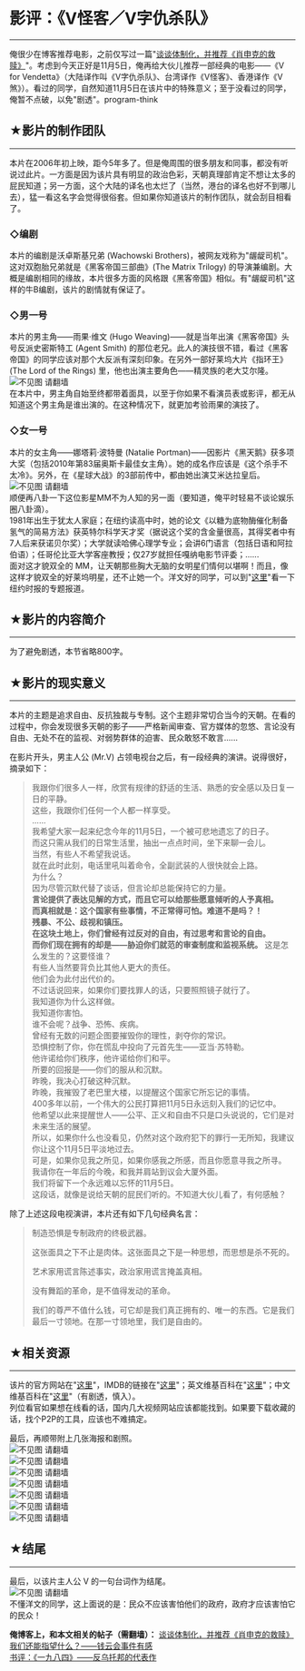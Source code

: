 # 影评：《V怪客／V字仇杀队》 

-----

 俺很少在博客推荐电影，之前仅写过一篇"[谈谈体制化，并推荐《肖申克的救赎》](https://program-think.blogspot.com/2010/11/institutionalize.html)"。考虑到今天正好是11月5日，俺再给大伙儿推荐一部经典的电影——《V for Vendetta》（大陆译作叫《V字仇杀队》、台湾译作《V怪客》、香港译作《V煞》）。看过的同学，自然知道11月5日在该片中的特殊意义；至于没看过的同学，俺暂不点破，以免"剧透"。program-think  
   
   
 ## ★影片的制作团队
--------

  
 本片在2006年初上映，距今5年多了。但是俺周围的很多朋友和同事，都没有听说过此片。一方面是因为该片具有明显的政治色彩，天朝真理部肯定不想让太多的屁民知道；另一方面，这个大陆的译名也太烂了（当然，港台的译名也好不到哪儿去），猛一看这名字会觉得很俗套。但如果你知道该片的制作团队，就会刮目相看了。  
   
 ### ◇编剧

  
 本片的编剧是沃卓斯基兄弟 (Wachowski Brothers)，被网友戏称为"龌龊司机"。这对双胞胎兄弟就是《黑客帝国三部曲》(The Matrix Trilogy) 的导演兼编剧。大概是编剧相同的缘故，本片很多方面的风格跟《黑客帝国》相似。有"龌龊司机"这样的牛B编剧，该片的剧情就有保证了。  
   
 ### ◇男一号

  
 本片的男主角——雨果·维文 (Hugo Weaving)——就是当年出演《黑客帝国》头号反派史密斯特工 (Agent Smith) 的那位老兄。此人的演技很不错，看过《黑客帝国》的同学应该对那个大反派有深刻印象。在另外一部好莱坞大片《指环王》(The Lord of the Rings) 里，他也出演主要角色——精灵族的老大艾尔隆。  
 ![不见图 请翻墙](images/RlGDTN8OI-onaimSeFSUZR0C6_sgaFcYbGPkFhvlOev3QX3i4YWg49_f6ZzwiA-CVvsjBcw7WSPtSHGo7kMT6WcY-xddU6FXLBLXyoae714f6fno4s3s_fH32Xg)  
 在本片中，男主角自始至终都带着面具，以至于你如果不看演员表或影评，都无从知道这个男主角是谁出演的。在这种情况下，就更加考验雨果的演技了。  
   
 ### ◇女一号

  
 本片的女主角——娜塔莉·波特曼 (Natalie Portman)——因影片《黑天鹅》获多项大奖（包括2010年第83届奥斯卡最佳女主角）。她的成名作应该是《这个杀手不太冷》。另外，在《星球大战》的3部前传中，都由她出演艾米达拉皇后。  
 ![不见图 请翻墙](images/WlRP0DPXGJnhkHWROvVVFeh7gQUhtNUACu0y3RLVf7uPa0d1n3JsrjGfdxK-X0tYGTKQa62YEyPpaOXe7AXH0b591kn7B4XuevKU4dUo-LUwm3SyGmEKQ588MTc)  
 顺便再八卦一下这位影星MM不为人知的另一面（要知道，俺平时轻易不谈论娱乐圈八卦滴）。  
 1981年出生于犹太人家庭；在纽约读高中时，她的论文《以糖为底物酶催化制备氢气的简易方法》获英特尔科学天才奖（据说这个奖的含金量很高，其得奖者中有7人后来获诺贝尔奖）；大学就读哈佛心理学专业；会讲6门语言（包括日语和阿拉伯语）；任哥伦比亚大学客座教授；仅27岁就担任嘎纳电影节评委；......  
 面对这才貌双全的 MM，让天朝那些胸大无脑的女明星们情何以堪啊！而且，像这样才貌双全的好莱坞明星，还不止她一个。洋文好的同学，可以到"[这里](http://www.nytimes.com/2011/03/01/science/01angier.html)"看一下纽约时报的专题报道。  
   
   
 ## ★影片的内容简介
--------

  
 为了避免剧透，本节省略800字。  
   
   
 ## ★影片的现实意义
--------

  
 本片的主题是追求自由、反抗独裁与专制。这个主题非常切合当今的天朝。在看的过程中，你会发现很多天朝的影子——严格新闻审查、官方媒体的忽悠、言论没有自由、无处不在的监视、对弱势群体的迫害、民众敢怒不敢言......  
   
 在影片开头，男主人公 (Mr.V) 占领电视台之后，有一段经典的演讲。说得很好，摘录如下：  
 
> 我跟你们很多人一样，欣赏有规律的舒适的生活、熟悉的安全感以及日复一日的平静。  
>  这些，我跟你们任何一个人都一样享受。  
>  ......  
>  我希望大家一起来纪念今年的11月5日，一个被可悲地遗忘了的日子。  
>  而这只需从我们的日常生活里，抽出一点点时间，坐下来聊一会儿。  
>  当然，有些人不希望我说话。  
>  就在此时此刻，电话里吼叫着命令，全副武装的人很快就会上路。  
>  为什么？  
>  因为尽管沉默代替了谈话，但言论却总能保持它的力量。  
>  **言论提供了表达见解的方式，而且它可以给那些愿意倾听的人予真相。  
>  而真相就是：这个国家有些事情，不正常得可怕。难道不是吗？！  
>  残暴、不公、歧视和镇压。  
>  在这块土地上，你们曾经有过反对的自由，有过思考和言论的自由。  
>  而你们现在拥有的却是——胁迫你们就范的审查制度和监视系统。** 
>  这是怎么发生的？这要怪谁？  
>  有些人当然要背负比其他人更大的责任。  
>  他们会为此付出代价的。  
>  不过话说回来，如果你们要找罪人的话，只要照照镜子就行了。  
>  我知道你为什么这样做。  
>  我知道你害怕。  
>  谁不会呢？战争、恐怖、疾病。  
>  曾经有无数的问题企图要摧毁你的理性，剥夺你的常识。  
>  恐惧控制了你，你在慌乱中投向了元首先生——亚当·苏特勒。  
>  他许诺给你们秩序，他许诺给你们和平。  
>  所要的回报是——你们的服从和沉默。  
>  昨晚，我决心打破这种沉默。  
>  昨晚，我摧毁了老巴里大楼，以提醒这个国家它所忘记的事情。  
>  400多年以前，一个伟大的公民打算把11月5日永远刻入我们的记忆中。  
>  他希望以此来提醒世人——公平、正义和自由不只是口头说说的，它们是对未来生活的展望。  
>  所以，如果你什么也没看见，仍然对这个政府犯下的罪行一无所知，我建议你让这个11月5日平淡地过去。  
>  可是，如果你见我之所见，如果你感我之所感，而且你愿意寻我之所寻。  
>  我请你在一年后的今晚，和我并肩站到议会大厦外面。  
>  我们将留下一个永远难以忘怀的11月5日。  
 这段话，就像是说给天朝的屁民们听的。不知道大伙儿看了，有何感触？  
   
 除了上述这段电视演讲，本片还有如下几句经典名言：  
 
> 制造恐惧是专制政府的终极武器。  
>    
>  这张面具之下不止是肉体。这张面具之下是一种思想，而思想是杀不死的。  
>    
>  艺术家用谎言陈述事实，政治家用谎言掩盖真相。  
>    
>  没有舞蹈的革命，是不值得发动的革命。  
>    
>  我们的尊严不值什么钱，可它却是我们真正拥有的、唯一的东西。它是我们最后一寸领地。在那一寸领地里，我们是自由的。  
   
 ## ★相关资源
-----

  
 该片的官方网站在"[这里](http://vforvendetta.warnerbros.com/)"，IMDB的链接在"[这里](http://www.imdb.com/title/tt0434409/)"；英文维基百科在"[这里](https://en.wikipedia.org/wiki/V_for_Vendetta_(film))"；中文维基百科在"[这里](https://zh.wikipedia.org/zh-cn/V%E6%80%AA%E5%AE%A2)"（有剧透，慎入）。  
 列位看官如果想在线看的话，国内几大视频网站应该都能找到。如果要下载收藏的话，找个P2P的工具，应该也不难搞定。  
   
 最后，再顺带附上几张海报和剧照。  
 ![不见图 请翻墙](images/BHuLHGthIJ1cfhd7JiZQFOAaGPdiCx9ZioJfVTG6Qtlazyw2WdojPQCn6_fKP_fxLSmcxC3yROQbBpBgKhgpu0nppYtBerGBJMBV-40g6AiZPek_fG-3H9_-DxU)  
 ![不见图 请翻墙](images/aCnyrGq2IcyXqBqTgeHViD0Y9d71DAqyifBkGHnny_m12zziuVycNrkf1BrU5oE4zxHaczt_FrCh2Lk3qNIWI3-eOb17eusMFgKGTFGuspz0FkqAgomkIZFMbrM)  
 ![不见图 请翻墙](images/7hobhSOrfd04idf_rG3btOEWSUIfTeZ1R0WsSWaNm5C_88e_VnJIADSzPwhYy4kyJWp1rFR-U-1FXLDoyPXNvGjwrNw4qEDWL2xBz_t-sJPBBE0f-vGNTroTVKQ)  
 ![不见图 请翻墙](images/4LaGW0ialdZ_LgTlcLCqmM8XhYIrcwYkSSr7lEc4GnpFgDFooyGrWpT0HIMvyNzZTgmQCt9LqkR_JIniCrhF6b_4jSGFxi0dAt4_aRqV7QUeKmtowrV3Mi70I14)  
 ![不见图 请翻墙](images/-KJJzm343YqORHk-9_cTR-XFxXO3XccSehw8ZYm9Qcc--n3CcmgQz5ntsUjqV8f0vZStgs62BTaFbhBp6jf_0GMlotfV2Kd_z6_ieyYHVLSQVEGo0AiVkmk_M_M)  
 ![不见图 请翻墙](images/5OSeBsTbelXCje60v4FRDsZ3-s3DqDHu2BHkpHTT_f6Ox0mNRtKXyK0usTwL0_TOHxpTqqHunz_0WYLAOsqHZPd38GT98IA05ooy6hZh1sicIKgesdqVo7dHOF0)  
 ![不见图 请翻墙](images/SGvZn7tYaYZ3QoyA7d3VdIkT8_7vhqdGYlEZci5I6VbvfNwdBxXbVQZPhDKc1pdZL4J7gZXFvOOFcHW_306l-655SDe5dYpB1LcPs4mDcnKyVqkGBefL-9xMrno)  
   
 ## ★结尾
---

  
 最后，以该片主人公 V 的一句台词作为结尾。  
 ![不见图 请翻墙](images/KKEmFA1_LdvipLiropdWtwLHFedDWPtT2p23v30Pz_rrTGoEGyh14qZqgCJ2ClzdYyyEjQINtvdf-xHYJ0vEXHIKfMjHkRI79z_zt7MVovUABigKkcuEcZ0hqXI)  
 不懂洋文的同学，这上面说的是：民众不应该害怕他们的政府，政府才应该害怕它的民众！  
   
   
 **俺博客上，和本文相关的帖子（需翻墙）：** 
 [谈谈体制化，并推荐《肖申克的救赎》](https://program-think.blogspot.com/2010/11/institutionalize.html)  
 [我们还能指望什么？——钱云会事件有感](https://program-think.blogspot.com/2011/01/what-we-can-depend-on.html)  
 [书评：《一九八四》——反乌托邦的代表作](https://program-think.blogspot.com/2009/06/book-review-1984.html) 